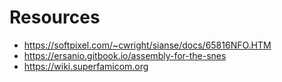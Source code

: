 # Resources
* https://softpixel.com/~cwright/sianse/docs/65816NFO.HTM
* https://ersanio.gitbook.io/assembly-for-the-snes
* https://wiki.superfamicom.org